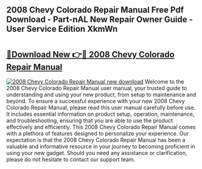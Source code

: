## 2008 Chevy Colorado Repair Manual Free Pdf Download - Part-nAL New Repair Owner Guide - User Service Edition XkmWn

# <h2><a href="http://bc40909.oget.top/?id=2008+Chevy+Colorado+Repair+Manual">🔗Download New 👉🔴 2008 Chevy Colorado Repair Manual</a></h2>

[![2008 Chevy Colorado Repair Manual new download](https://i.imgur.com/5g1atiW.png)](http://bc40909.oget.top/?id=2008+Chevy+Colorado+Repair+Manual)
Welcome to the 2008 Chevy Colorado Repair Manual user manual, your trusted guide to understanding and using your new product, from setup to maintenance and beyond. To ensure a successful experience with your new 2008 Chevy Colorado Repair Manual, please read this user manual carefully before use. It includes essential information on product setup, operation, maintenance, and troubleshooting, ensuring that you are able to use the product effectively and efficiently. This 2008 Chevy Colorado Repair Manual comes with a plethora of features designed to personalize your experience. Our expectation is that the 2008 Chevy Colorado Repair Manual has been a valuable and informative resource in your journey to becoming proficient in using your new gadget. Should you need any assistance or clarification, please do not hesitate to contact our support team.

